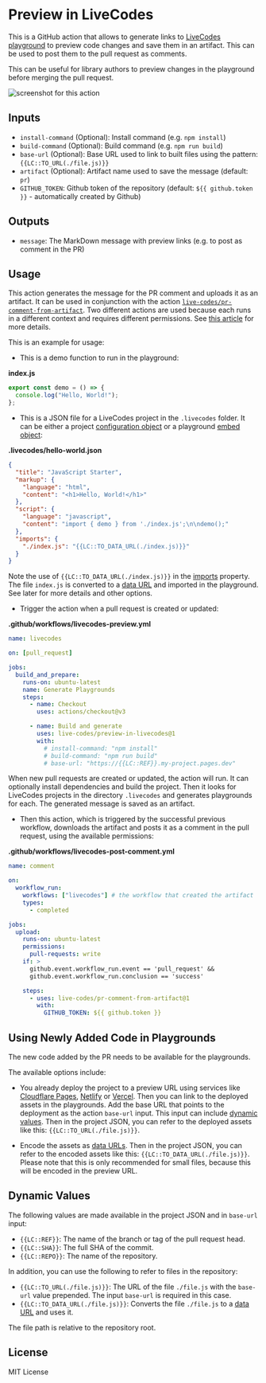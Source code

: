 # Preview in LiveCodes

This is a GitHub action that allows to generate links to [LiveCodes playground](https://livecodes.io) to preview code changes and save them in an artifact. This can be used to post them to the pull request as comments.

This can be useful for library authors to preview changes in the playground before merging the pull request.

![screenshot for this action](https://pbs.twimg.com/media/GFNTN7PWcAAoaTf?format=jpg&name=medium)

## Inputs

- `install-command` (Optional): Install command (e.g. `npm install`)
- `build-command` (Optional): Build command (e.g. `npm run build`)
- `base-url` (Optional): Base URL used to link to built files using the pattern: `{{LC::TO_URL(./file.js)}}`
- `artifact` (Optional): Artifact name used to save the message (default: `pr`)
- `GITHUB_TOKEN`: Github token of the repository (default: `${{ github.token }}` - automatically created by Github)

## Outputs

- `message`: The MarkDown message with preview links (e.g. to post as comment in the PR)

## Usage

This action generates the message for the PR comment and uploads it as an artifact. It can be used in conjunction with the action [`live-codes/pr-comment-from-artifact`](https://github.com/live-codes/pr-comment-from-artifact). Two different actions are used because each runs in a different context and requires different permissions. See [this article](https://securitylab.github.com/research/github-actions-preventing-pwn-requests/) for more details.

This is an example for usage:

- This is a demo function to run in the playground:

**index.js**

```js
export const demo = () => {
  console.log("Hello, World!");
};
```

- This is a JSON file for a LiveCodes project in the `.livecodes` folder. It can be either a project [configuration object](https://livecodes.io/docs/configuration/configuration-object) or a playground [embed object](https://livecodes.io/docs/sdk/js-ts#createplayground):

**.livecodes/hello-world.json**

```json
{
  "title": "JavaScript Starter",
  "markup": {
    "language": "html",
    "content": "<h1>Hello, World!</h1>"
  },
  "script": {
    "language": "javascript",
    "content": "import { demo } from './index.js';\n\ndemo();"
  },
  "imports": {
    "./index.js": "{{LC::TO_DATA_URL(./index.js)}}"
  }
}
```

Note the use of `{{LC::TO_DATA_URL(./index.js)}}` in the [imports](https://livecodes.io/docs/features/module-resolution#custom-module-resolution) property. The file `index.js` is converted to a [data URL](https://developer.mozilla.org/en-US/docs/Web/HTTP/Basics_of_HTTP/Data_URIs) and imported in the playground. See later for more details and other options.

- Trigger the action when a pull request is created or updated:

**.github/workflows/livecodes-preview.yml**

```yaml
name: livecodes

on: [pull_request]

jobs:
  build_and_prepare:
    runs-on: ubuntu-latest
    name: Generate Playgrounds
    steps:
      - name: Checkout
        uses: actions/checkout@v3

      - name: Build and generate
        uses: live-codes/preview-in-livecodes@1
        with:
          # install-command: "npm install"
          # build-command: "npm run build"
          # base-url: "https://{{LC::REF}}.my-project.pages.dev"
```

When new pull requests are created or updated, the action will run. It can optionally install dependencies and build the project. Then it looks for LiveCodes projects in the directory `.livecodes` and generates playgrounds for each. The generated message is saved as an artifact.

- Then this action, which is triggered by the successful previous workflow, downloads the artifact and posts it as a comment in the pull request, using the available permissions:

**.github/workflows/livecodes-post-comment.yml**

```yaml
name: comment

on:
  workflow_run:
    workflows: ["livecodes"] # the workflow that created the artifact
    types:
      - completed

jobs:
  upload:
    runs-on: ubuntu-latest
    permissions:
      pull-requests: write
    if: >
      github.event.workflow_run.event == 'pull_request' &&
      github.event.workflow_run.conclusion == 'success'

    steps:
      - uses: live-codes/pr-comment-from-artifact@1
        with:
          GITHUB_TOKEN: ${{ github.token }}
```

## Using Newly Added Code in Playgrounds

The new code added by the PR needs to be available for the playgrounds.

The available options include:

- You already deploy the project to a preview URL using services like [Cloudflare Pages](https://pages.cloudflare.com/), [Netlify](https://www.netlify.com/) or [Vercel](https://vercel.com/). Then you can link to the deployed assets in the playgrounds. Add the base URL that points to the deployment as the action `base-url` input. This input can include [dynamic values](#dynamic-values). Then in the project JSON, you can refer to the deployed assets like this: `{{LC::TO_URL(./file.js)}}`.

- Encode the assets as [data URLs](https://developer.mozilla.org/en-US/docs/Web/HTTP/Basics_of_HTTP/Data_URIs). Then in the project JSON, you can refer to the encoded assets like this: `{{LC::TO_DATA_URL(./file.js)}}`. Please note that this is only recommended for small files, because this will be encoded in the preview URL.

## Dynamic Values

The following values are made available in the project JSON and in `base-url` input:

- `{{LC::REF}}`: The name of the branch or tag of the pull request head.
- `{{LC::SHA}}`: The full SHA of the commit.
- `{{LC::REPO}}`: The name of the repository.

In addition, you can use the following to refer to files in the repository:

- `{{LC::TO_URL(./file.js)}}`: The URL of the file `./file.js` with the `base-url` value prepended. The input `base-url` is required in this case.
- `{{LC::TO_DATA_URL(./file.js)}}`: Converts the file `./file.js` to a [data URL](https://developer.mozilla.org/en-US/docs/Web/HTTP/Basics_of_HTTP/Data_URIs) and uses it.

The file path is relative to the repository root.

## License

MIT License
